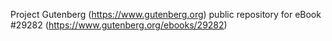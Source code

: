 Project Gutenberg (https://www.gutenberg.org) public repository for eBook #29282 (https://www.gutenberg.org/ebooks/29282)
